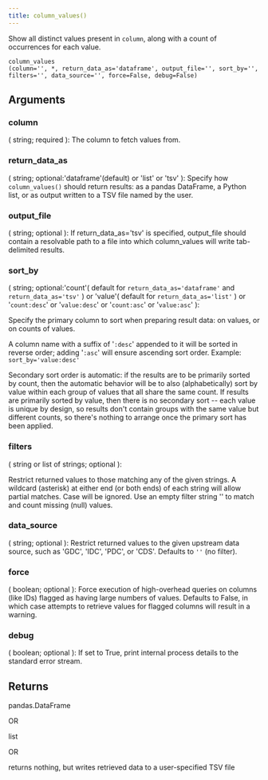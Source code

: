 ```yaml
---
title: column_values()
---
```


Show all distinct values present in `column`, along with a count
of occurrences for each value.

```
column_values
(column='', *, return_data_as='dataframe', output_file='', sort_by='', filters='', data_source='', force=False, debug=False)
```


## Arguments

### column
( string; required ):
The column to fetch values from.

### return_data_as
( string; optional:'dataframe'(default) or 'list' or 'tsv' ):
Specify how `column_values()` should return results: as a pandas
DataFrame, a Python list, or as output written to a TSV file named
by the user.

### output_file
( string; optional ):
If return_data_as='tsv' is specified, output_file should contain a
resolvable path to a file into which column_values will write tab-delimited results.

### sort_by
( string; optional:'count'( default for `return_data_as='dataframe'` and `return_data_as='tsv'` ) or 'value'( default for `return_data_as='list'` ) or '`count:desc`' or '`value:desc`' or '`count:asc`' or '`value:asc`' ):

Specify the primary column to sort when preparing result data: on
values, or on counts of values.

A column name with a suffix of '`:desc`' appended to it will be
sorted in reverse order; adding '`:asc`' will ensure ascending sort
order. Example: `sort_by='value:desc'`

Secondary sort order is automatic: if the results are to be
primarily sorted by count, then the automatic behavior will be to
also (alphabetically) sort by value within each group of values
that all share the same count. If results are primarily sorted by
value, then there is no secondary sort -- each value is unique by
design, so results don't contain groups with the same value but
different counts, so there's nothing to arrange once the primary
sort has been applied.

### filters

( string or list of strings; optional ):

Restrict returned values to those matching any of the given strings.
A wildcard (asterisk) at either end (or both ends) of each string
will allow partial matches. Case will be ignored. Use an empty
filter string '' to match and count missing (null) values.

### data_source

( string; optional ):
Restrict returned values to the given upstream data source, such
as 'GDC', 'IDC', 'PDC', or 'CDS'. Defaults to `''` (no filter).

### force
( boolean; optional ): 
Force execution of high-overhead queries on columns (like IDs)
flagged as having large numbers of values. Defaults to False, in which case attempts
to retrieve values for flagged columns will result in a warning.

### debug
( boolean; optional ): 
If set to True, print internal process
details to the standard error stream.

## Returns
pandas.DataFrame 

OR

list

OR

returns nothing, but writes retrieved data to a user-specified TSV file
